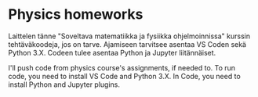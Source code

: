 # Physics homeworks

Laittelen tänne "Soveltava matematiikka ja fysiikka ohjelmoinnissa" kurssin tehtäväkoodeja, jos on tarve.
Ajamiseen tarvitsee asentaa VS Coden sekä Python 3.X. Codeen tulee asentaa Python ja Jupyter liitännäiset.

I'll push code from physics course's assignments, if needed to.
To run code, you need to install VS Code and Python 3.X. In Code, you need to install Python and Jupyter plugins.
